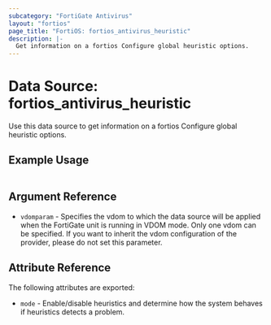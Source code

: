 ```yaml
---
subcategory: "FortiGate Antivirus"
layout: "fortios"
page_title: "FortiOS: fortios_antivirus_heuristic"
description: |-
  Get information on a fortios Configure global heuristic options.
---
```


# Data Source: fortios_antivirus_heuristic
Use this data source to get information on a fortios Configure global heuristic options.


## Example Usage

```hcl

```

## Argument Reference

* `vdomparam` - Specifies the vdom to which the data source will be applied when the FortiGate unit is running in VDOM mode. Only one vdom can be specified. If you want to inherit the vdom configuration of the provider, please do not set this parameter.

## Attribute Reference

The following attributes are exported:

* `mode` - Enable/disable heuristics and determine how the system behaves if heuristics detects a problem.

